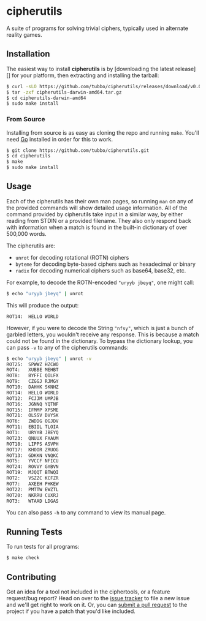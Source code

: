 # cipherutils

A suite of programs for solving trivial ciphers, typically used in
alternate reality games.

## Installation

The easiest way to install **cipherutils** is by [downloading the latest
release][] for your platform, then extracting and installing the
tarball:

```bash
$ curl -sLO https://github.com/tubbo/cipherutils/releases/download/v0.0.1/cipherutils-darwin-amd64.tar.gz
$ tar -zxf cipherutils-darwin-amd64.tar.gz
$ cd cipherutils-darwin-amd64
$ sudo make install
```

### From Source

Installing from source is as easy as cloning the repo and running
`make`. You'll need [Go][] installed in order for this to work.

```bash
$ git clone https://github.com/tubbo/cipherutils.git
$ cd cipherutils
$ make
$ sudo make install
```

## Usage

Each of the cipherutils has their own man pages, so running `man` on
any of the provided commands will show detailed usage information. All
of the command provided by cipherutils take input in a similar way, by
either reading from STDIN or a provided filename. They also only respond
back with information when a match is found in the built-in dictionary
of over 500,000 words.

The cipherutils are:

- `unrot` for decoding rotational (ROTN) ciphers
- `byteme` for decoding byte-based ciphers such as hexadecimal or binary
- `radix` for decoding numerical ciphers such as base64, base32, etc.

For example, to decode the ROTN-encoded `"uryyb jbeyq"`, one might call:

```bash
$ echo "uryyb jbeyq" | unrot
```

This will produce the output:

```
ROT14:  HELLO WORLD
```

However, if you were to decode the String `"nfsy"`, which is just a
bunch of garbled letters, you wouldn't receive any response. This is
because a match could not be found in the dictionary. To bypass the
dictionary lookup, you can pass `-v` to any of the cipherutils commands:

```bash
$ echo "uryyb jbeyq" | unrot -v
ROT25:  SPWWZ HZCWO
ROT4:   XUBBE MEHBT
ROT8:   BYFFI QILFX
ROT9:   CZGGJ RJMGY
ROT10:  DAHHK SKNHZ
ROT14:  HELLO WORLD
ROT12:  FCJJM UMPJB
ROT16:  JGNNQ YQTNF
ROT15:  IFMMP XPSME
ROT21:  OLSSV DVYSK
ROT6:   ZWDDG OGJDV
ROT11:  EBIIL TLOIA
ROT1:   URYYB JBEYQ
ROT23:  QNUUX FXAUM
ROT18:  LIPPS ASVPH
ROT17:  KHOOR ZRUOG
ROT13:  GDKKN VNQKC
ROT5:   YVCCF NFICU
ROT24:  ROVVY GYBVN
ROT19:  MJQQT BTWQI
ROT2:   VSZZC KCFZR
ROT7:   AXEEH PHKEW
ROT22:  PMTTW EWZTL
ROT20:  NKRRU CUXRJ
ROT3:   WTAAD LDGAS
```

You can also pass `-h` to any command to view its manual page.

## Running Tests

To run tests for all programs:

```bash
$ make check
```

## Contributing

Got an idea for a tool not included in the ciphertools, or a feature
request/bug report? Head on over to the [issue tracker][] to file a new
issue and we'll get right to work on it. Or, you can [submit a pull request][]
to the project if you have a patch that you'd like included.

[Go]: https://golang.org
[issue tracker]: https://github.com/tubbo/cipherutils/issues
[submit a pull request]: https://github.com/tubbo/cipherutils/pulls
